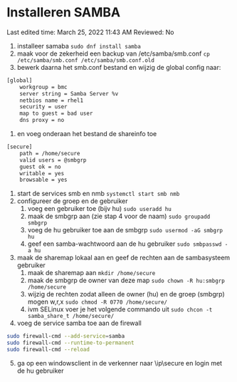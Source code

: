 # Installeren SAMBA

Last edited time: March 25, 2022 11:43 AM
Reviewed: No

1. installeer samaba
`sudo dnf install samba`
2. maak voor de zekerheid een backup van /etc/samba/smb.conf
`cp /etc/samba/smb.conf /etc/samba/smb.conf.old`
3. bewerk daarna het smb.conf bestand en wijzig de global config naar:

```bash
[global]
	workgroup = bmc
	server string = Samba Server %v
	netbios name = rhel1
	security = user
	map to guest = bad user
	dns proxy = no
```

1. en voeg onderaan het bestand de shareinfo toe

```bash
[secure]
	path = /home/secure
	valid users = @smbgrp
	guest ok = no
	writable = yes
	browsable = yes
```

1. start de services smb en nmb
`systemctl start smb nmb`
2. configureer de groep en de gebruiker
    1. voeg een gebruiker toe (bijv hu)
    `sudo useradd hu`
    2. maak de smbgrp aan (zie stap 4 voor de naam)
    `sudo groupadd smbgrp`
    3. voeg de hu gebruiker toe aan de smbgrp
    `sudo usermod -aG smbgrp hu`
    4. geef een samba-wachtwoord aan de hu gebruiker
    `sudo smbpasswd -a hu`
3. maak de sharemap lokaal aan en geef de rechten aan de sambasysteem gebruiker
    1. maak de sharemap aan
    `mkdir /home/secure`
    2. maak de smbgrp de owner van deze map
    `sudo chown -R hu:smbgrp /home/secure`
    3. wijzig de rechten zodat alleen de owner (hu) en de groep (smbgrp) mogen w,r,x
    `sudo chmod -R 0770 /home/secure/`
    4. ivm SELinux voer je het volgende commando uit
    `sudo chcon -t samba_share_t /home/secure/`
4. voeg de service samba toe aan de firewall
```bash
sudo firewall-cmd --add-service=samba
sudo firewall-cmd --runtime-to-permanent
sudo firewall-cmd --reload
```
5. ga op een windowsclient in de verkenner naar \\ip\secure en login met de hu gebruiker